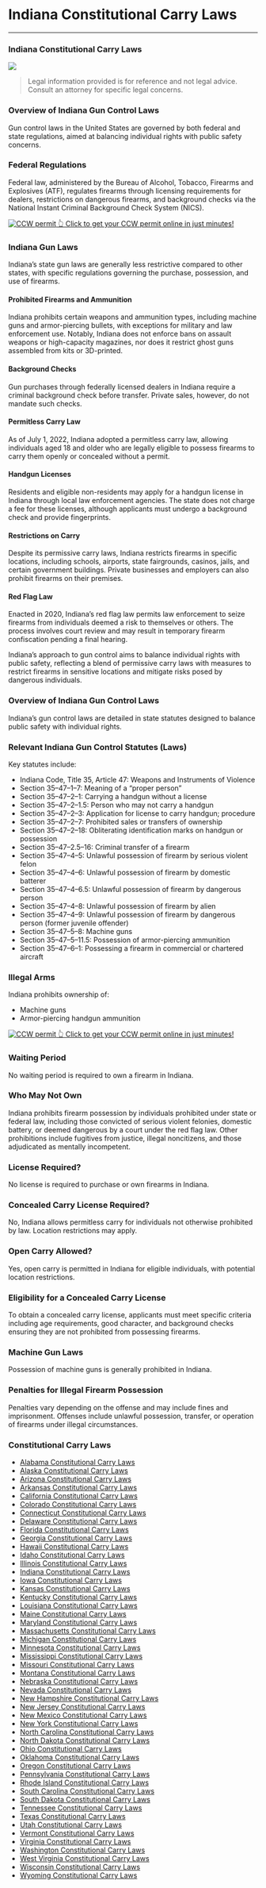 # Indiana Constitutional Carry Laws

* * *

### Indiana Constitutional Carry Laws

![](https://cdn-images-1.medium.com/max/1200/1*InjqwFRxBgFT1A9R-64ycg.png)

> Legal information provided is for reference and not legal advice. Consult an attorney for specific legal concerns.

### Overview of Indiana Gun Control Laws

Gun control laws in the United States are governed by both federal and state regulations, aimed at balancing individual rights with public safety concerns.

### Federal Regulations

Federal law, administered by the Bureau of Alcohol, Tobacco, Firearms and Explosives (ATF), regulates firearms through licensing requirements for dealers, restrictions on dangerous firearms, and background checks via the National Instant Criminal Background Check System (NICS).

<a href="https://serp.ly/ccw">
<div>
    <img src="https://cdn-images-1.medium.com/max/1200/1*aCmvRhaa5Xjz4zDZxHzAjg.png" alt="CCW permit">
    👆 Click to get your CCW permit online in just minutes!
</div>
</a>

### Indiana Gun Laws

Indiana’s state gun laws are generally less restrictive compared to other states, with specific regulations governing the purchase, possession, and use of firearms.

#### Prohibited Firearms and Ammunition

Indiana prohibits certain weapons and ammunition types, including machine guns and armor-piercing bullets, with exceptions for military and law enforcement use. Notably, Indiana does not enforce bans on assault weapons or high-capacity magazines, nor does it restrict ghost guns assembled from kits or 3D-printed.

#### Background Checks

Gun purchases through federally licensed dealers in Indiana require a criminal background check before transfer. Private sales, however, do not mandate such checks.

#### Permitless Carry Law

As of July 1, 2022, Indiana adopted a permitless carry law, allowing individuals aged 18 and older who are legally eligible to possess firearms to carry them openly or concealed without a permit.

#### Handgun Licenses

Residents and eligible non-residents may apply for a handgun license in Indiana through local law enforcement agencies. The state does not charge a fee for these licenses, although applicants must undergo a background check and provide fingerprints.

#### Restrictions on Carry

Despite its permissive carry laws, Indiana restricts firearms in specific locations, including schools, airports, state fairgrounds, casinos, jails, and certain government buildings. Private businesses and employers can also prohibit firearms on their premises.

#### Red Flag Law

Enacted in 2020, Indiana’s red flag law permits law enforcement to seize firearms from individuals deemed a risk to themselves or others. The process involves court review and may result in temporary firearm confiscation pending a final hearing.

Indiana’s approach to gun control aims to balance individual rights with public safety, reflecting a blend of permissive carry laws with measures to restrict firearms in sensitive locations and mitigate risks posed by dangerous individuals.

### Overview of Indiana Gun Control Laws

Indiana’s gun control laws are detailed in state statutes designed to balance public safety with individual rights.

### Relevant Indiana Gun Control Statutes (Laws)

Key statutes include:

  * Indiana Code, Title 35, Article 47: Weapons and Instruments of Violence
  * Section 35–47–1–7: Meaning of a “proper person”
  * Section 35–47–2–1: Carrying a handgun without a license
  * Section 35–47–2–1.5: Person who may not carry a handgun
  * Section 35–47–2–3: Application for license to carry handgun; procedure
  * Section 35–47–2–7: Prohibited sales or transfers of ownership
  * Section 35–47–2–18: Obliterating identification marks on handgun or possession
  * Section 35–47–2.5–16: Criminal transfer of a firearm
  * Section 35–47–4–5: Unlawful possession of firearm by serious violent felon
  * Section 35–47–4–6: Unlawful possession of firearm by domestic batterer
  * Section 35–47–4–6.5: Unlawful possession of firearm by dangerous person
  * Section 35–47–4–8: Unlawful possession of firearm by alien
  * Section 35–47–4–9: Unlawful possession of firearm by dangerous person (former juvenile offender)
  * Section 35–47–5–8: Machine guns
  * Section 35–47–5–11.5: Possession of armor-piercing ammunition
  * Section 35–47–6–1: Possessing a firearm in commercial or chartered aircraft



### Illegal Arms

Indiana prohibits ownership of:

  * Machine guns
  * Armor-piercing handgun ammunition



<a href="https://serp.ly/ccw">
<div>
    <img src="https://cdn-images-1.medium.com/max/1200/1*TMCVgNoKp2NAtvLSAMkaJg.png" alt="CCW permit">
    👆 Click to get your CCW permit online in just minutes!
</div>
</a>


### Waiting Period

No waiting period is required to own a firearm in Indiana.

### Who May Not Own

Indiana prohibits firearm possession by individuals prohibited under state or federal law, including those convicted of serious violent felonies, domestic battery, or deemed dangerous by a court under the red flag law. Other prohibitions include fugitives from justice, illegal noncitizens, and those adjudicated as mentally incompetent.

### License Required?

No license is required to purchase or own firearms in Indiana.

### Concealed Carry License Required?

No, Indiana allows permitless carry for individuals not otherwise prohibited by law. Location restrictions may apply.

### Open Carry Allowed?

Yes, open carry is permitted in Indiana for eligible individuals, with potential location restrictions.

### Eligibility for a Concealed Carry License

To obtain a concealed carry license, applicants must meet specific criteria including age requirements, good character, and background checks ensuring they are not prohibited from possessing firearms.

### Machine Gun Laws

Possession of machine guns is generally prohibited in Indiana.

### Penalties for Illegal Firearm Possession

Penalties vary depending on the offense and may include fines and imprisonment. Offenses include unlawful possession, transfer, or operation of firearms under illegal circumstances.


### Constitutional Carry Laws

- [Alabama Constitutional Carry Laws](https://github.com/universityofguns/laws/blob/main/constitutional-carry-laws/Alabama-Constitutional-Carry-Laws.md)
- [Alaska Constitutional Carry Laws](https://github.com/universityofguns/laws/blob/main/constitutional-carry-laws/Alaska-Constitutional-Carry-Laws.md)
- [Arizona Constitutional Carry Laws](https://github.com/universityofguns/laws/blob/main/constitutional-carry-laws/Arizona-Constitutional-Carry-Laws.md)
- [Arkansas Constitutional Carry Laws](https://github.com/universityofguns/laws/blob/main/constitutional-carry-laws/Arkansas-Constitutional-Carry-Laws.md)
- [California Constitutional Carry Laws](https://github.com/universityofguns/laws/blob/main/constitutional-carry-laws/California-Constitutional-Carry-Laws.md)
- [Colorado Constitutional Carry Laws](https://github.com/universityofguns/laws/blob/main/constitutional-carry-laws/Colorado-Constitutional-Carry-Laws.md)
- [Connecticut Constitutional Carry Laws](https://github.com/universityofguns/laws/blob/main/constitutional-carry-laws/Connecticut-Constitutional-Carry-Laws.md)
- [Delaware Constitutional Carry Laws](https://github.com/universityofguns/laws/blob/main/constitutional-carry-laws/Delaware-Constitutional-Carry-Laws.md)
- [Florida Constitutional Carry Laws](https://github.com/universityofguns/laws/blob/main/constitutional-carry-laws/Florida-Constitutional-Carry-Laws.md)
- [Georgia Constitutional Carry Laws](https://github.com/universityofguns/laws/blob/main/constitutional-carry-laws/Georgia-Constitutional-Carry-Laws.md)
- [Hawaii Constitutional Carry Laws](https://github.com/universityofguns/laws/blob/main/constitutional-carry-laws/Hawaii-Constitutional-Carry-Laws.md)
- [Idaho Constitutional Carry Laws](https://github.com/universityofguns/laws/blob/main/constitutional-carry-laws/Idaho-Constitutional-Carry-Laws.md)
- [Illinois Constitutional Carry Laws](https://github.com/universityofguns/laws/blob/main/constitutional-carry-laws/Illinois-Constitutional-Carry-Laws.md)
- [Indiana Constitutional Carry Laws](https://github.com/universityofguns/laws/blob/main/constitutional-carry-laws/Indiana-Constitutional-Carry-Laws.md)
- [Iowa Constitutional Carry Laws](https://github.com/universityofguns/laws/blob/main/constitutional-carry-laws/Iowa-Constitutional-Carry-Laws.md)
- [Kansas Constitutional Carry Laws](https://github.com/universityofguns/laws/blob/main/constitutional-carry-laws/Kansas-Constitutional-Carry-Laws.md)
- [Kentucky Constitutional Carry Laws](https://github.com/universityofguns/laws/blob/main/constitutional-carry-laws/Kentucky-Constitutional-Carry-Laws.md)
- [Louisiana Constitutional Carry Laws](https://github.com/universityofguns/laws/blob/main/constitutional-carry-laws/Louisiana-Constitutional-Carry-Laws.md)
- [Maine Constitutional Carry Laws](https://github.com/universityofguns/laws/blob/main/constitutional-carry-laws/Maine-Constitutional-Carry-Laws.md)
- [Maryland Constitutional Carry Laws](https://github.com/universityofguns/laws/blob/main/constitutional-carry-laws/Maryland-Constitutional-Carry-Laws.md)
- [Massachusetts Constitutional Carry Laws](https://github.com/universityofguns/laws/blob/main/constitutional-carry-laws/Massachusetts-Constitutional-Carry-Laws.md)
- [Michigan Constitutional Carry Laws](https://github.com/universityofguns/laws/blob/main/constitutional-carry-laws/Michigan-Constitutional-Carry-Laws.md)
- [Minnesota Constitutional Carry Laws](https://github.com/universityofguns/laws/blob/main/constitutional-carry-laws/Minnesota-Constitutional-Carry-Laws.md)
- [Mississippi Constitutional Carry Laws](https://github.com/universityofguns/laws/blob/main/constitutional-carry-laws/Mississippi-Constitutional-Carry-Laws.md)
- [Missouri Constitutional Carry Laws](https://github.com/universityofguns/laws/blob/main/constitutional-carry-laws/Missouri-Constitutional-Carry-Laws.md)
- [Montana Constitutional Carry Laws](https://github.com/universityofguns/laws/blob/main/constitutional-carry-laws/Montana-Constitutional-Carry-Laws.md)
- [Nebraska Constitutional Carry Laws](https://github.com/universityofguns/laws/blob/main/constitutional-carry-laws/Nebraska-Constitutional-Carry-Laws.md)
- [Nevada Constitutional Carry Laws](https://github.com/universityofguns/laws/blob/main/constitutional-carry-laws/Nevada-Constitutional-Carry-Laws.md)
- [New Hampshire Constitutional Carry Laws](https://github.com/universityofguns/laws/blob/main/constitutional-carry-laws/New-Hampshire-Constitutional-Carry-Laws.md)
- [New Jersey Constitutional Carry Laws](https://github.com/universityofguns/laws/blob/main/constitutional-carry-laws/New-Jersey-Constitutional-Carry-Laws.md)
- [New Mexico Constitutional Carry Laws](https://github.com/universityofguns/laws/blob/main/constitutional-carry-laws/New-Mexico-Constitutional-Carry-Laws.md)
- [New York Constitutional Carry Laws](https://github.com/universityofguns/laws/blob/main/constitutional-carry-laws/New-York-Constitutional-Carry-Laws.md)
- [North Carolina Constitutional Carry Laws](https://github.com/universityofguns/laws/blob/main/constitutional-carry-laws/North-Carolina-Constitutional-Carry-Laws.md)
- [North Dakota Constitutional Carry Laws](https://github.com/universityofguns/laws/blob/main/constitutional-carry-laws/North-Dakota-Constitutional-Carry-Laws.md)
- [Ohio Constitutional Carry Laws](https://github.com/universityofguns/laws/blob/main/constitutional-carry-laws/Ohio-Constitutional-Carry-Laws.md)
- [Oklahoma Constitutional Carry Laws](https://github.com/universityofguns/laws/blob/main/constitutional-carry-laws/Oklahoma-Constitutional-Carry-Laws.md)
- [Oregon Constitutional Carry Laws](https://github.com/universityofguns/laws/blob/main/constitutional-carry-laws/Oregon-Constitutional-Carry-Laws.md)
- [Pennsylvania Constitutional Carry Laws](https://github.com/universityofguns/laws/blob/main/constitutional-carry-laws/Pennsylvania-Constitutional-Carry-Laws.md)
- [Rhode Island Constitutional Carry Laws](https://github.com/universityofguns/laws/blob/main/constitutional-carry-laws/Rhode-Island-Constitutional-Carry-Laws.md)
- [South Carolina Constitutional Carry Laws](https://github.com/universityofguns/laws/blob/main/constitutional-carry-laws/South-Carolina-Constitutional-Carry-Laws.md)
- [South Dakota Constitutional Carry Laws](https://github.com/universityofguns/laws/blob/main/constitutional-carry-laws/South-Dakota-Constitutional-Carry-Laws.md)
- [Tennessee Constitutional Carry Laws](https://github.com/universityofguns/laws/blob/main/constitutional-carry-laws/Tennessee-Constitutional-Carry-Laws.md)
- [Texas Constitutional Carry Laws](https://github.com/universityofguns/laws/blob/main/constitutional-carry-laws/Texas-Constitutional-Carry-Laws.md)
- [Utah Constitutional Carry Laws](https://github.com/universityofguns/laws/blob/main/constitutional-carry-laws/Utah-Constitutional-Carry-Laws.md)
- [Vermont Constitutional Carry Laws](https://github.com/universityofguns/laws/blob/main/constitutional-carry-laws/Vermont-Constitutional-Carry-Laws.md)
- [Virginia Constitutional Carry Laws](https://github.com/universityofguns/laws/blob/main/constitutional-carry-laws/Virginia-Constitutional-Carry-Laws.md)
- [Washington Constitutional Carry Laws](https://github.com/universityofguns/laws/blob/main/constitutional-carry-laws/Washington-Constitutional-Carry-Laws.md)
- [West Virginia Constitutional Carry Laws](https://github.com/universityofguns/laws/blob/main/constitutional-carry-laws/West-Virginia-Constitutional-Carry-Laws.md)
- [Wisconsin Constitutional Carry Laws](https://github.com/universityofguns/laws/blob/main/constitutional-carry-laws/Wisconsin-Constitutional-Carry-Laws.md)
- [Wyoming Constitutional Carry Laws](https://github.com/universityofguns/laws/blob/main/constitutional-carry-laws/Wyoming-Constitutional-Carry-Laws.md)